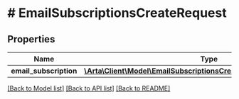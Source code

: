 # # EmailSubscriptionsCreateRequest

## Properties

Name | Type | Description | Notes
------------ | ------------- | ------------- | -------------
**email_subscription** | [**\Arta\Client\Model\EmailSubscriptionsCreateRequestEmailSubscription**](EmailSubscriptionsCreateRequestEmailSubscription.md) |  | [optional]

[[Back to Model list]](../../README.md#models) [[Back to API list]](../../README.md#endpoints) [[Back to README]](../../README.md)
